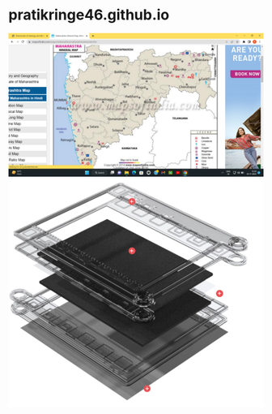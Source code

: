 # pratikringe46.github.io

![jddf](https://github.com/pratikringe46/pratikringe46.github.io/raw/main/xyz.png)
![ndkwk](https://github.com/pratikringe46/pratikringe46.github.io/raw/main/Screenshot%202023-03-22%20001308.png)
